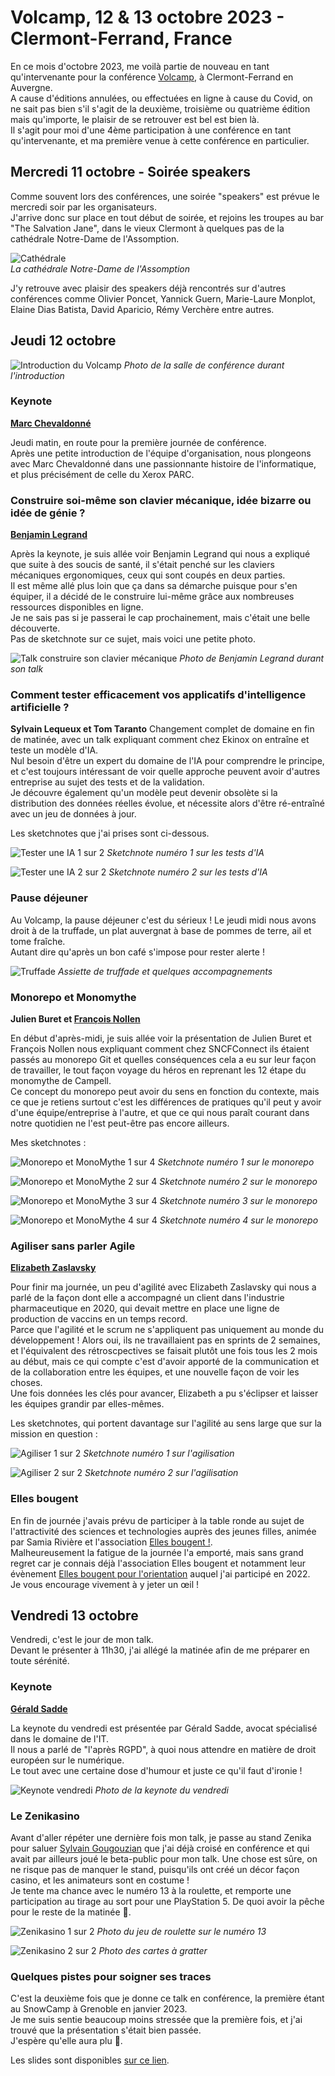 # Volcamp, 12 & 13 octobre 2023 - Clermont-Ferrand, France

En ce mois d'octobre 2023, me voilà partie de nouveau en tant qu'intervenante pour la conférence [Volcamp](https://www.volcamp.io/), à Clermont-Ferrand en Auvergne.  
A cause d'éditions annulées, ou effectuées en ligne à cause du Covid, on ne sait pas bien s'il s'agit de la deuxième, troisième ou quatrième édition mais qu'importe, le plaisir de se retrouver est bel est bien là.  
Il s'agit pour moi d'une 4ème participation à une conférence en tant qu'intervenante, et ma première venue à cette conférence en particulier. 

## Mercredi 11 octobre - Soirée speakers

Comme souvent lors des conférences, une soirée "speakers" est prévue le mercredi soir par les organisateurs.  
J'arrive donc sur place en tout début de soirée, et rejoins les troupes au bar "The Salvation Jane", dans le vieux Clermont à quelques pas de la cathédrale Notre-Dame de l'Assomption.  

![Cathédrale](./img/cathedrale.jpg)  
*La cathédrale Notre-Dame de l'Assomption*

J'y retrouve avec plaisir des speakers déjà rencontrés sur d'autres conférences comme Olivier Poncet, Yannick Guern, Marie-Laure Monplot, Elaine Dias Batista, David Aparicio, Rémy Verchère entre autres.

## Jeudi 12 octobre

![Introduction du Volcamp](./img/intro_volcamp.jpg)
*Photo de la salle de conférence durant l'introduction*

### Keynote

**[Marc Chevaldonné](https://www.linkedin.com/in/marc-chevaldonn%C3%A9-8902a0205/)**

Jeudi matin, en route pour la première journée de conférence.  
Après une petite introduction de l'équipe d'organisation, nous plongeons avec Marc Chevaldonné dans une passionnante histoire de l'informatique, et plus précisément de celle du Xerox PARC.

### Construire soi-même son clavier mécanique, idée bizarre ou idée de génie ?

**[Benjamin Legrand](https://twitter.com/benjilegnard)**

Après la keynote, je suis allée voir Benjamin Legrand qui nous a expliqué que suite à des soucis de santé, il s'était penché sur les claviers mécaniques ergonomiques, ceux qui sont coupés en deux parties.  
Il est même allé plus loin que ça dans sa démarche puisque pour s'en équiper, il a décidé de le construire lui-même grâce aux nombreuses ressources disponibles en ligne.  
Je ne sais pas si je passerai le cap prochainement, mais c'était une belle découverte.  
Pas de sketchnote sur ce sujet, mais voici une petite photo.  

![Talk construire son clavier mécanique](./img/talk_clavier_meca.jpg)
*Photo de Benjamin Legrand durant son talk*

### Comment tester efficacement vos applicatifs d'intelligence artificielle ?

**Sylvain Lequeux et Tom Taranto**
Changement complet de domaine en fin de matinée, avec un talk expliquant comment chez Ekinox on entraîne et teste un modèle d'IA.  
Nul besoin d'être un expert du domaine de l'IA pour comprendre le principe, et c'est toujours intéressant de voir quelle approche peuvent avoir d'autres entreprise au sujet des tests et de la validation.  
Je découvre également qu'un modèle peut devenir obsolète si la distribution des données réelles évolue, et nécessite alors d'être ré-entraîné avec un jeu de données à jour.  

Les sketchnotes que j'ai prises sont ci-dessous.  

![Tester une IA 1 sur 2](./img/test_applis_IA_1-2.jpg)
*Sketchnote numéro 1 sur les tests d'IA*

![Tester une IA 2 sur 2](./img/test_applis_IA_2-2.jpg)
*Sketchnote numéro 2 sur les tests d'IA*

### Pause déjeuner

Au Volcamp, la pause déjeuner c'est du sérieux ! Le jeudi midi nous avons droit à de la truffade, un plat auvergnat à base de pommes de terre, ail et tome fraîche.  
Autant dire qu'après un bon café s'impose pour rester alerte !

![Truffade](./img/truffade.jpg)
*Assiette de truffade et quelques accompagnements*

### Monorepo et Monomythe

**Julien Buret et [François Nollen](https://twitter.com/FrancoisN0)**

En début d'après-midi, je suis allée voir la présentation de Julien Buret et François Nollen nous expliquant comment chez SNCFConnect ils étaient passés au monorepo Git et quelles conséquences cela a eu sur leur façon de travailler, le tout façon voyage du héros en reprenant les 12 étape du monomythe de Campell.  
Ce concept du monorepo peut avoir du sens en fonction du contexte, mais ce que je retiens surtout c'est les différences de pratiques qu'il peut y avoir d'une équipe/entreprise à l'autre, et que ce qui nous paraît courant dans notre quotidien ne l'est peut-être pas encore ailleurs.  

Mes sketchnotes :  

![Monorepo et MonoMythe 1 sur 4](./img/monorepo_monomythe_1-4.jpg)
*Sketchnote numéro 1 sur le monorepo*

![Monorepo et MonoMythe 2 sur 4](./img/monorepo_monomythe_2-4.jpg)
*Sketchnote numéro 2 sur le monorepo*

![Monorepo et MonoMythe 3 sur 4](./img/monorepo_monomythe_3-4.jpg)
*Sketchnote numéro 3 sur le monorepo*

![Monorepo et MonoMythe 4 sur 4](./img/monorepo_monomythe_4-4.jpg)
*Sketchnote numéro 4 sur le monorepo*

### Agiliser sans parler Agile

**[Elizabeth Zaslavsky](https://twitter.com/ElizabethZasy)**

Pour finir ma journée, un peu d'agilité avec Elizabeth Zaslavsky qui nous a parlé de la façon dont elle a accompagné un client dans l'industrie pharmaceutique en 2020, qui devait mettre en place une ligne de production de vaccins en un temps record.  
Parce que l'agilité et le scrum ne s'appliquent pas uniquement au monde du développement ! Alors oui, ils ne travaillaient pas en sprints de 2 semaines, et l'équivalent des rétroscpectives se faisait plutôt une fois tous les 2 mois au début, mais ce qui compte c'est d'avoir apporté de la communication et de la collaboration entre les équipes, et une nouvelle façon de voir les choses.  
Une fois données les clés pour avancer, Elizabeth a pu s'éclipser et laisser les équipes grandir par elles-mêmes.  

Les sketchnotes, qui portent davantage sur l'agilité au sens large que sur la mission en question :  

![Agiliser 1 sur 2](./img/agiliser_1-2.jpg)
*Sketchnote numéro 1 sur l'agilisation*

![Agiliser 2 sur 2](./img/agiliser_2-2.jpg)
*Sketchnote numéro 2 sur l'agilisation*

### Elles bougent

En fin de journée j'avais prévu de participer à la table ronde au sujet de l'attractivité des sciences et technologies auprès des jeunes filles, animée par Samia Rivière et l'association [Elles bougent !](https://www.ellesbougent.com/).  
Malheureusement la fatigue de la journée l'a emporté, mais sans grand regret car je connais déjà l'association Elles bougent et notamment leur évènement [Elles bougent pour l'orientation](https://orientation.ellesbougent.com/) auquel j'ai participé en 2022.  
Je vous encourage vivement à y jeter un œil !

## Vendredi 13 octobre

Vendredi, c'est le jour de mon talk.  
Devant le présenter à 11h30, j'ai allégé la matinée afin de me préparer en toute sérénité.  

### Keynote

**[Gérald Sadde](https://www.linkedin.com/in/g%C3%A9rald-sadde-3685814/)**

La keynote du vendredi est présentée par Gérald Sadde, avocat spécialisé dans le domaine de l'IT.  
Il nous a parlé de "l'après RGPD", à quoi nous attendre en matière de droit européen sur le numérique.  
Le tout avec une certaine dose d'humour et juste ce qu'il faut d'ironie !  

![Keynote vendredi](./img/keynote_vendredi.jpg)
*Photo de la keynote du vendredi*

### Le Zenikasino

Avant d'aller répéter une dernière fois mon talk, je passe au stand Zenika pour saluer [Sylvain Gougouzian](https://twitter.com/GouZ) que j'ai déjà croisé en conférence et qui avait par ailleurs joué le beta-public pour mon talk. 
Une chose est sûre, on ne risque pas de manquer le stand, puisqu'ils ont créé un décor façon casino, et les animateurs sont en costume !  
Je tente ma chance avec le numéro 13 à la roulette, et remporte une participation au tirage au sort pour une PlayStation 5. De quoi avoir la pêche pour le reste de la matinée 🤩.

![Zenikasino 1 sur 2](./img/zenikasino_1-2.jpg)
*Photo du jeu de roulette sur le numéro 13*

![Zenikasino 2 sur 2](./img/zenikasino_2-2.jpg)
*Photo des cartes à gratter*

### Quelques pistes pour soigner ses traces

C'est la deuxième fois que je donne ce talk en conférence, la première étant au SnowCamp à Grenoble en janvier 2023.  
Je me suis sentie beaucoup moins stressée que la première fois, et j'ai trouvé que la présentation s'était bien passée.  
J'espère qu'elle aura plu 🤞.  

Les slides sont disponibles [sur ce lien]([Volcamp]Quelques%20pistes%20pour%20soigner%20ses%20traces.pdf).

